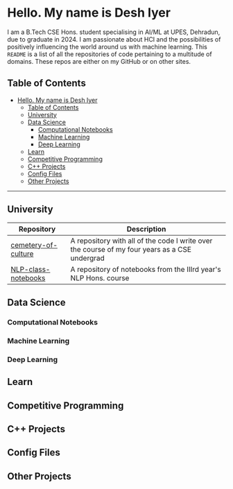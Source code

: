 # Hello. My name is Desh Iyer

I am a B.Tech CSE Hons. student specialising in AI/ML at UPES, Dehradun, due to graduate in 2024. I am passionate about HCI and the possibilities of positively influencing the world around us with machine learning. This `README` is a list of all the repositories of code pertaining to a multitude of domains. These repos are either on my GitHub or on other sites.

## Table of Contents
- [Hello. My name is Desh Iyer](#hello-my-name-is-desh-iyer)
  - [Table of Contents](#table-of-contents)
  - [University](#university)
  - [Data Science](#data-science)
    - [Computational Notebooks](#computational-notebooks)
    - [Machine Learning](#machine-learning)
    - [Deep Learning](#deep-learning)
  - [Learn](#learn)
  - [Competitive Programming](#competitive-programming)
  - [C++ Projects](#c-projects)
  - [Config Files](#config-files)
  - [Other Projects](#other-projects)

---

## University
| **Repository** | **Description** |
|---|---|
| [cemetery-of-culture](https://github.com/0xVolt/cemetery-of-culture) | A repository with all of the code I write over the course of my four years as a CSE undergrad |
| [NLP-class-notebooks](https://github.com/0xVolt/NLP-class-notebooks) | A repository of notebooks from the IIIrd year's NLP Hons. course |

## Data Science

### Computational Notebooks

### Machine Learning

### Deep Learning

## Learn

## Competitive Programming

## C++ Projects

## Config Files

## Other Projects